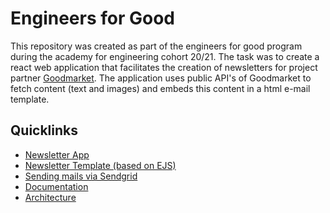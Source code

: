 # Engineers for Good

This repository was created as part of the engineers for good program during the academy for engineering cohort 20/21.
The task was to create a react web application that facilitates the creation of newsletters for project partner [Goodmarket](https://www.goodmarket.global/).
The application uses public API's of Goodmarket to fetch content (text and images) and embeds this content in a html e-mail template.

## Quicklinks

- [Newsletter App](goodmarket-newsletter/)
- [Newsletter Template (based on EJS)](goodmarket-newsletter/public/templates/goodmarket_gm_style.ejs)
- [Sending mails via Sendgrid](sendgrid/)
- [Documentation](docs/)
- [Architecture](docs/architecture/)